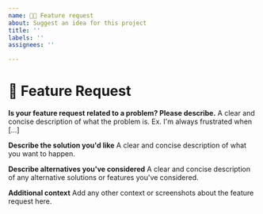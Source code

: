 ```yaml
---
name: 🚀🆕 Feature request
about: Suggest an idea for this project
title: ''
labels: ''
assignees: ''

---
```

# **🚀 Feature Request**
**Is your feature request related to a problem? Please describe.**
A clear and concise description of what the problem is. Ex. I'm always frustrated when [...]

**Describe the solution you'd like**
A clear and concise description of what you want to happen.

**Describe alternatives you've considered**
A clear and concise description of any alternative solutions or features you've considered.

**Additional context**
Add any other context or screenshots about the feature request here.
